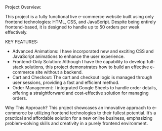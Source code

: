 Project Overview:

This project is a fully functional live e-commerce website built using only frontend technologies: HTML, CSS, and JavaScript. Despite being entirely frontend-based, it is designed to handle up to 50 orders per week effectively.

KEY FEATURES:

* Advanced Animations: I have incorporated new and exciting CSS and JavaScript animations to enhance the user experience.
* Frontend-Only Solution: Although I have the capability to develop full-stack solutions, this project demonstrates how to build an effective e-commerce site without a backend.
* Cart and Checkout: The cart and checkout logic is managed through user sessions, providing a fast and efficient method.
* Order Management: I integrated Google Sheets to handle order details, offering a straightforward and cost-effective solution for managing orders.

Why This Approach? 
This project showcases an innovative approach to e-commerce by utilizing frontend technologies to their fullest potential. It’s a practical and affordable solution for a new online business, emphasizing problem-solving skills and creativity in a purely frontend environment.     
